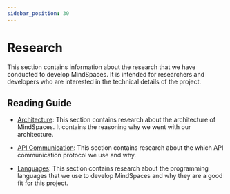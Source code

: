```yaml
---
sidebar_position: 30
---
```


# Research

This section contains information about the research that we have conducted to develop MindSpaces. It is intended for researchers and developers who are interested in the technical details of the project.

## Reading Guide

- [Architecture](architecture/index.md): This section contains research about the architecture of MindSpaces. It contains the reasoning why we went with our
  architecture.

- [API Communication](api/index.md): This section contains research about the which API communication protocol we use and why.

- [Languages](languages/index.md): This section contains research about the programming languages that we use to develop MindSpaces and why they are a
  good fit for this project.

